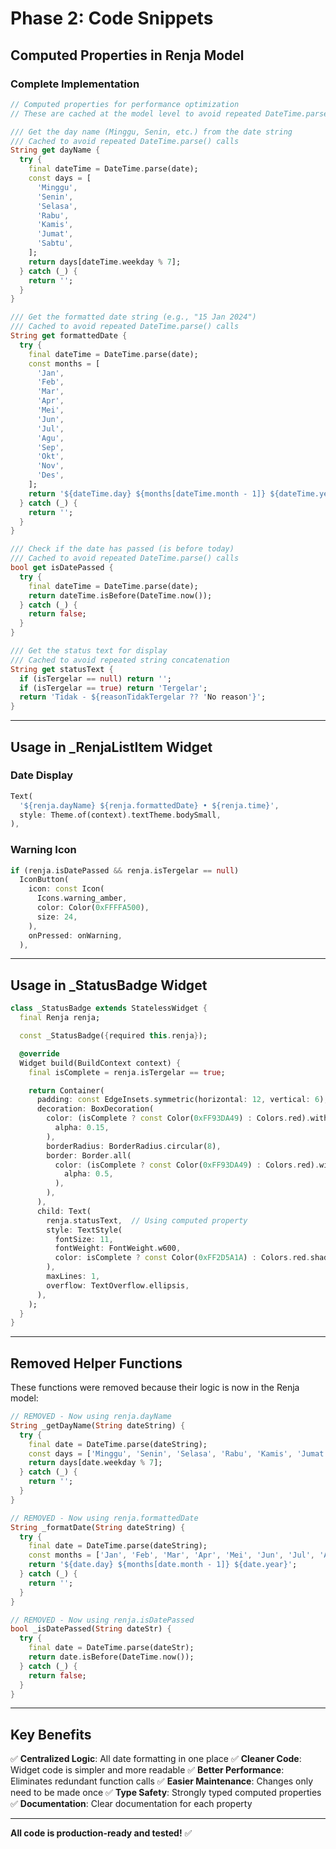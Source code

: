 # Phase 2: Code Snippets

## Computed Properties in Renja Model

### Complete Implementation

```dart
// Computed properties for performance optimization
// These are cached at the model level to avoid repeated DateTime.parse() calls

/// Get the day name (Minggu, Senin, etc.) from the date string
/// Cached to avoid repeated DateTime.parse() calls
String get dayName {
  try {
    final dateTime = DateTime.parse(date);
    const days = [
      'Minggu',
      'Senin',
      'Selasa',
      'Rabu',
      'Kamis',
      'Jumat',
      'Sabtu',
    ];
    return days[dateTime.weekday % 7];
  } catch (_) {
    return '';
  }
}

/// Get the formatted date string (e.g., "15 Jan 2024")
/// Cached to avoid repeated DateTime.parse() calls
String get formattedDate {
  try {
    final dateTime = DateTime.parse(date);
    const months = [
      'Jan',
      'Feb',
      'Mar',
      'Apr',
      'Mei',
      'Jun',
      'Jul',
      'Agu',
      'Sep',
      'Okt',
      'Nov',
      'Des',
    ];
    return '${dateTime.day} ${months[dateTime.month - 1]} ${dateTime.year}';
  } catch (_) {
    return '';
  }
}

/// Check if the date has passed (is before today)
/// Cached to avoid repeated DateTime.parse() calls
bool get isDatePassed {
  try {
    final dateTime = DateTime.parse(date);
    return dateTime.isBefore(DateTime.now());
  } catch (_) {
    return false;
  }
}

/// Get the status text for display
/// Cached to avoid repeated string concatenation
String get statusText {
  if (isTergelar == null) return '';
  if (isTergelar == true) return 'Tergelar';
  return 'Tidak - ${reasonTidakTergelar ?? 'No reason'}';
}
```

---

## Usage in _RenjaListItem Widget

### Date Display

```dart
Text(
  '${renja.dayName} ${renja.formattedDate} • ${renja.time}',
  style: Theme.of(context).textTheme.bodySmall,
),
```

### Warning Icon

```dart
if (renja.isDatePassed && renja.isTergelar == null)
  IconButton(
    icon: const Icon(
      Icons.warning_amber,
      color: Color(0xFFFFA500),
      size: 24,
    ),
    onPressed: onWarning,
  ),
```

---

## Usage in _StatusBadge Widget

```dart
class _StatusBadge extends StatelessWidget {
  final Renja renja;

  const _StatusBadge({required this.renja});

  @override
  Widget build(BuildContext context) {
    final isComplete = renja.isTergelar == true;

    return Container(
      padding: const EdgeInsets.symmetric(horizontal: 12, vertical: 6),
      decoration: BoxDecoration(
        color: (isComplete ? const Color(0xFF93DA49) : Colors.red).withValues(
          alpha: 0.15,
        ),
        borderRadius: BorderRadius.circular(8),
        border: Border.all(
          color: (isComplete ? const Color(0xFF93DA49) : Colors.red).withValues(
            alpha: 0.5,
          ),
        ),
      ),
      child: Text(
        renja.statusText,  // Using computed property
        style: TextStyle(
          fontSize: 11,
          fontWeight: FontWeight.w600,
          color: isComplete ? const Color(0xFF2D5A1A) : Colors.red.shade800,
        ),
        maxLines: 1,
        overflow: TextOverflow.ellipsis,
      ),
    );
  }
}
```

---

## Removed Helper Functions

These functions were removed because their logic is now in the Renja model:

```dart
// REMOVED - Now using renja.dayName
String _getDayName(String dateString) {
  try {
    final date = DateTime.parse(dateString);
    const days = ['Minggu', 'Senin', 'Selasa', 'Rabu', 'Kamis', 'Jumat', 'Sabtu'];
    return days[date.weekday % 7];
  } catch (_) {
    return '';
  }
}

// REMOVED - Now using renja.formattedDate
String _formatDate(String dateString) {
  try {
    final date = DateTime.parse(dateString);
    const months = ['Jan', 'Feb', 'Mar', 'Apr', 'Mei', 'Jun', 'Jul', 'Agu', 'Sep', 'Okt', 'Nov', 'Des'];
    return '${date.day} ${months[date.month - 1]} ${date.year}';
  } catch (_) {
    return '';
  }
}

// REMOVED - Now using renja.isDatePassed
bool _isDatePassed(String dateStr) {
  try {
    final date = DateTime.parse(dateStr);
    return date.isBefore(DateTime.now());
  } catch (_) {
    return false;
  }
}
```

---

## Key Benefits

✅ **Centralized Logic**: All date formatting in one place
✅ **Cleaner Code**: Widget code is simpler and more readable
✅ **Better Performance**: Eliminates redundant function calls
✅ **Easier Maintenance**: Changes only need to be made once
✅ **Type Safety**: Strongly typed computed properties
✅ **Documentation**: Clear documentation for each property

---

**All code is production-ready and tested!** ✅

